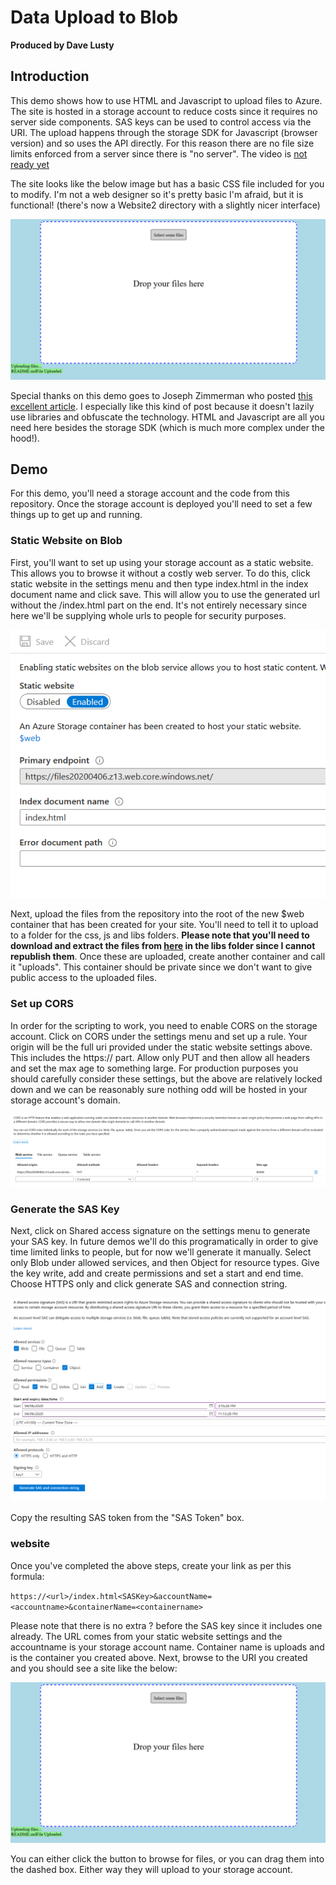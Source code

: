 # Data Upload to Blob

**Produced by Dave Lusty**

## Introduction

This demo shows how to use HTML and Javascript to upload files to Azure. The site is hosted in a storage account to reduce costs since it requires no server side components. SAS keys can be used to control access via the URI. The upload happens through the storage SDK for Javascript (browser version) and so uses the API directly. For this reason there are no file size limits enforced from a server since there is "no server". The video is [not ready yet](https://youtu.be/H_IaqNDJ11c)

The site looks like the below image but has a basic CSS file included for you to modify. I'm not a web designer so it's pretty basic I'm afraid, but it is functional! (there's now a Website2 directory with a slightly nicer interface)

![website.png](images/website.png)

Special thanks on this demo goes to Joseph Zimmerman who posted [this excellent article](https://www.smashingmagazine.com/2018/01/drag-drop-file-uploader-vanilla-js/). I especially like this kind of post because it doesn't lazily use libraries and obfuscate the technology. HTML and Javascript are all you need here besides the storage SDK (which is much more complex under the hood!).

## Demo

For this demo, you'll need a storage account and the code from this repository. Once the storage account is deployed you'll need to set a few things up to get up and running.

### Static Website on Blob

First, you'll want to set up using your storage account as a static website. This allows you to browse it without a costly web server. To do this, click static website in the settings menu and then type index.html in the index document name and click save. This will allow you to use the generated url without the /index.html part on the end. It's not entirely necessary since here we'll be supplying whole urls to people for security purposes. 

![staticWebsite.png](images/staticWebsite.png)

Next, upload the files from the repository into the root of the new $web container that has been created for your site. You'll need to tell it to upload to a folder for the css, js and libs folders. **Please note that you'll need to download and extract the files from [here](https://aka.ms/downloadazurestoragejsblob) in the libs folder since I cannot republish them**. Once these are uploaded, create another container and call it "uploads". This container should be private since we don't want to give public access to the uploaded files.

### Set up CORS

In order for the scripting to work, you need to enable CORS on the storage account. Click on CORS under the settings menu and set up a rule. Your origin will be the full uri provided under the static website settings above. This includes the https:// part. Allow only PUT and then allow all headers and set the max age to something large. For production purposes you should carefully consider these settings, but the above are relatively locked down and we can be reasonably sure nothing odd will be hosted in your storage account's domain.

![set up CORS](images/cors.png)

### Generate the SAS Key

Next, click on Shared access signature on the settings menu to generate your SAS key. In future demos we'll do this programatically in order to give time limited links to people, but for now we'll generate it manually.
Select only Blob under allowed services, and then Object for resource types. Give the key write, add and create permissions and set a start and end time. Choose HTTPS only and click generate SAS and connection string.

![sasKey.png](images/sasKey.png)

Copy the resulting SAS token from the "SAS Token" box.

### website

Once you've completed the above steps, create your link as per this formula:

`https://<url>/index.html<SASKey>&accountName=<accountname>&containerName=<containername>`

Please note that there is no extra ? before the SAS key since it includes one already. The URL comes from your static website settings and the accountname is your storage account name. Container name is uploads and is the container you created above. Next, browse to the URI you created and you should see a site like the below:

![website.png](images/website.png)

You can either click the button to browse for files, or you can drag them into the dashed box. Either way they will upload to your storage account.